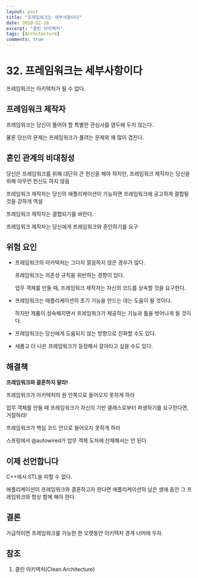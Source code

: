 ```yaml
---
layout: post
title: "프레임워크는 세부사항이다"
date: 2020-02-28
excerpt: "클린 아키텍처"
tags: [Architecture]
comments: true
---
```


# 32. 프레임워크는 세부사항이다

프레임워크는 아키텍처가 될 수 없다.

## 프레임워크 제작자

프레임워크는 당신이 풀어야 할 특별한 관심사를 염두에 두지 않는다.

물론 당신의 문제는 프레임워크가 풀려는 문제와 꽤 많이 겹친다.

## 혼인 관계의 비대칭성

당신은 프레임워크를 위해 대단히 큰 헌신을 해야 하지만, 프레임워크 제작자는 당신을 위해 아무런 헌신도 하지 않음

프레임워크 제작자는 당신의 애플리케이션이 가능하면 프레임워크에 공고하게 결합될 것을 강하게 역설

프레임워크 제작자는 결합되기를 바란다.

프레임워크 제작자는 당신에게 프레임워크와 혼인하기를 요구

## 위험 요인

- 프레임워크의 아키텍처는 그다지 깔끔하지 않은 경우가 많다.

  프레임워크는 의존성 규칙을 위반하는 경향이 있다.

  업무 객체를 만들 때, 프레임워크 제작자는 자신의 코드를 상속할 것을 요구한다.

- 프레임워크는 애플리케이션의 초기 기능을 만드는 데는 도움이 될 것이다.

  하지만 제품이 성숙해지면서 프레임워크가 제공하는 기능과 틀을 벗어나게 될 것이다.

- 프레임워크는 당신에게 도움되지 않는 방향으로 진화할 수도 있다.

- 새롭고 더 나은 프레임워크가 등장해서 갈아타고 싶을 수도 있다.

## 해결책

**프레임워크와 결혼하지 말라!**

프레임워크가 아키텍처의 원 안쪽으로 들어오지 못하게 하라

업무 객체를 만들 때 프레임워크가 자신의 기반 클래스로부터 파생하기를 요구한다면, 거절하라!

프레임워크가 핵심 코드 안으로 들어오지 못하게 하라

스프링에서 @autowired가 업무 객체 도처에 산재해서는 안 된다.

## 이제 선언합니다

C++에서 STL을 피할 수 없다.

애플리케이션이 프레임워크와 결혼하고자 한다면 애플리케이션의 남은 생애 동안 그 프레임워크와 항상 함께 해야 한다.

## 결론

가급적이면 프레임워크를 가능한 한 오랫동안 아키텍처 경계 너머에 두자.

## 참조

1. 클린 아키텍처(Clean Architecture)

